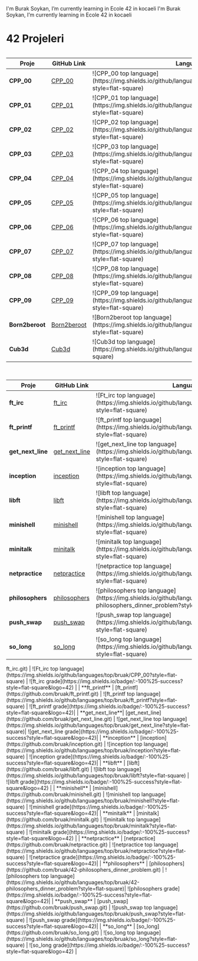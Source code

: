 
I'm Burak Soykan, I’m currently learning in Ecole 42 in kocaeli
I'm Burak Soykan, I’m currently learning in Ecole 42 in kocaeli

# 42 Projeleri

<div style="display: flex; flex-wrap: wrap; gap: 1rem;">

<!-- TABLO 1 -->
<table>
  <thead>
    <tr>
      <th>Proje</th>
      <th>GitHub Link</th>
      <th>Language</th>
      <th>Grade</th>
    </tr>
  </thead>
  <tbody>
    <tr>
      <td><strong>CPP_00</strong></td>
      <td><a href="https://github.com/bruak/CPP_00.git">CPP_00</a></td>
      <td>![CPP_00 top language](https://img.shields.io/github/languages/top/bruak/CPP_00?style=flat-square)</td>
      <td>![CPP_00 grade](https://img.shields.io/badge/:-100%25-success?style=flat-square&logo=42)</td>
    </tr>
    <tr>
      <td><strong>CPP_01</strong></td>
      <td><a href="https://github.com/bruak/CPP_01.git">CPP_01</a></td>
      <td>![CPP_01 top language](https://img.shields.io/github/languages/top/bruak/CPP_01?style=flat-square)</td>
      <td>![CPP_01 grade](https://img.shields.io/badge/:-100%25-success?style=flat-square&logo=42)</td>
    </tr>
    <tr>
      <td><strong>CPP_02</strong></td>
      <td><a href="https://github.com/bruak/CPP_02.git">CPP_02</a></td>
      <td>![CPP_02 top language](https://img.shields.io/github/languages/top/bruak/CPP_02?style=flat-square)</td>
      <td>![CPP_02 grade](https://img.shields.io/badge/:-100%25-success?style=flat-square&logo=42)</td>
    </tr>
    <tr>
      <td><strong>CPP_03</strong></td>
      <td><a href="https://github.com/bruak/CPP_03.git">CPP_03</a></td>
      <td>![CPP_03 top language](https://img.shields.io/github/languages/top/bruak/CPP_03?style=flat-square)</td>
      <td>![CPP_03 grade](https://img.shields.io/badge/:-100%25-success?style=flat-square&logo=42)</td>
    </tr>
    <tr>
      <td><strong>CPP_04</strong></td>
      <td><a href="https://github.com/bruak/CPP_04.git">CPP_04</a></td>
      <td>![CPP_04 top language](https://img.shields.io/github/languages/top/bruak/CPP_04?style=flat-square)</td>
      <td>![CPP_04 grade](https://img.shields.io/badge/:-100%25-success?style=flat-square&logo=42)</td>
    </tr>
    <tr>
      <td><strong>CPP_05</strong></td>
      <td><a href="https://github.com/bruak/CPP_05.git">CPP_05</a></td>
      <td>![CPP_05 top language](https://img.shields.io/github/languages/top/bruak/CPP_05?style=flat-square)</td>
      <td>![CPP_05 grade](https://img.shields.io/badge/:-100%25-success?style=flat-square&logo=42)</td>
    </tr>
    <tr>
      <td><strong>CPP_06</strong></td>
      <td><a href="https://github.com/bruak/CPP_06.git">CPP_06</a></td>
      <td>![CPP_06 top language](https://img.shields.io/github/languages/top/bruak/CPP_06?style=flat-square)</td>
      <td>![CPP_06 grade](https://img.shields.io/badge/:-100%25-success?style=flat-square&logo=42)</td>
    </tr>
    <tr>
      <td><strong>CPP_07</strong></td>
      <td><a href="https://github.com/bruak/CPP_07.git">CPP_07</a></td>
      <td>![CPP_07 top language](https://img.shields.io/github/languages/top/bruak/CPP_07?style=flat-square)</td>
      <td>![CPP_07 grade](https://img.shields.io/badge/:-100%25-success?style=flat-square&logo=42)</td>
    </tr>
    <tr>
      <td><strong>CPP_08</strong></td>
      <td><a href="https://github.com/bruak/CPP_08.git">CPP_08</a></td>
      <td>![CPP_08 top language](https://img.shields.io/github/languages/top/bruak/CPP_08?style=flat-square)</td>
      <td>![CPP_08 grade](https://img.shields.io/badge/:-100%25-success?style=flat-square&logo=42)</td>
    </tr>
    <tr>
      <td><strong>CPP_09</strong></td>
      <td><a href="https://github.com/bruak/CPP_09.git">CPP_09</a></td>
      <td>![CPP_09 top language](https://img.shields.io/github/languages/top/bruak/CPP_09?style=flat-square)</td>
      <td>![CPP_09 grade](https://img.shields.io/badge/:-100%25-success?style=flat-square&logo=42)</td>
    </tr>
    <tr>
      <td><strong>Born2beroot</strong></td>
      <td><a href="https://github.com/bruak/Born2beroot.git">Born2beroot</a></td>
      <td>![Born2beroot top language](https://img.shields.io/github/languages/top/mcombeau/Born2beroot?style=flat-square)</td>
      <td>![Born2beroot grade](https://img.shields.io/badge/:-100%25-success?style=flat-square&logo=42)</td>
    </tr>
    <tr>
      <td><strong>Cub3d</strong></td>
      <td><a href="https://github.com/bruak/Cub3d.git">Cub3d</a></td>
      <td>![Cub3d top language](https://img.shields.io/github/languages/top/bruak/Cub3d?style=flat-square)</td>
      <td>![Cub3d grade](https://img.shields.io/badge/:-100%25-success?style=flat-square&logo=42)</td>
    </tr>
  </tbody>
</table>

<!-- TABLO 2 -->
<table>
  <thead>
    <tr>
      <th>Proje</th>
      <th>GitHub Link</th>
      <th>Language</th>
      <th>Grade</th>
    </tr>
  </thead>
  <tbody>
    <tr>
      <td><strong>ft_irc</strong></td>
      <td><a href="https://github.com/bruak/ft_irc.git">ft_irc</a></td>
      <td>![Ft_irc top language](https://img.shields.io/github/languages/top/bruak/CPP_00?style=flat-square)</td>
      <td>![ft_irc grade](https://img.shields.io/badge/:-100%25-success?style=flat-square&logo=42)</td>
    </tr>
    <tr>
      <td><strong>ft_printf</strong></td>
      <td><a href="https://github.com/bruak/ft_printf.git">ft_printf</a></td>
      <td>![ft_printf top language](https://img.shields.io/github/languages/top/bruak/ft_printf?style=flat-square)</td>
      <td>![ft_printf grade](https://img.shields.io/badge/:-100%25-success?style=flat-square&logo=42)</td>
    </tr>
    <tr>
      <td><strong>get_next_line</strong></td>
      <td><a href="https://github.com/bruak/get_next_line.git">get_next_line</a></td>
      <td>![get_next_line top language](https://img.shields.io/github/languages/top/bruak/get_next_line?style=flat-square)</td>
      <td>![get_next_line grade](https://img.shields.io/badge/:-100%25-success?style=flat-square&logo=42)</td>
    </tr>
    <tr>
      <td><strong>inception</strong></td>
      <td><a href="https://github.com/bruak/inception.git">inception</a></td>
      <td>![inception top language](https://img.shields.io/github/languages/top/bruak/inception?style=flat-square)</td>
      <td>![inception grade](https://img.shields.io/badge/:-100%25-success?style=flat-square&logo=42)</td>
    </tr>
    <tr>
      <td><strong>libft</strong></td>
      <td><a href="https://github.com/bruak/libft.git">libft</a></td>
      <td>![libft top language](https://img.shields.io/github/languages/top/bruak/libft?style=flat-square)</td>
      <td>![libft grade](https://img.shields.io/badge/:-100%25-success?style=flat-square&logo=42)</td>
    </tr>
    <tr>
      <td><strong>minishell</strong></td>
      <td><a href="https://github.com/bruak/minishell.git">minishell</a></td>
      <td>![minishell top language](https://img.shields.io/github/languages/top/bruak/minishell?style=flat-square)</td>
      <td>![minishell grade](https://img.shields.io/badge/:-100%25-success?style=flat-square&logo=42)</td>
    </tr>
    <tr>
      <td><strong>minitalk</strong></td>
      <td><a href="https://github.com/bruak/minitalk.git">minitalk</a></td>
      <td>![minitalk top language](https://img.shields.io/github/languages/top/bruak/minitalk?style=flat-square)</td>
      <td>![minitalk grade](https://img.shields.io/badge/:-100%25-success?style=flat-square&logo=42)</td>
    </tr>
    <tr>
      <td><strong>netpractice</strong></td>
      <td><a href="https://github.com/bruak/netpractice.git">netpractice</a></td>
      <td>![netpractice top language](https://img.shields.io/github/languages/top/bruak/netpractice?style=flat-square)</td>
      <td>![netpractice grade](https://img.shields.io/badge/:-100%25-success?style=flat-square&logo=42)</td>
    </tr>
    <tr>
      <td><strong>philosophers</strong></td>
      <td><a href="https://github.com/bruak/42-philosophers_dinner_problem.git">philosophers</a></td>
      <td>![philosophers top language](https://img.shields.io/github/languages/top/bruak/42-philosophers_dinner_problem?style=flat-square)</td>
      <td>![philosophers grade](https://img.shields.io/badge/:-100%25-success?style=flat-square&logo=42)</td>
    </tr>
    <tr>
      <td><strong>push_swap</strong></td>
      <td><a href="https://github.com/bruak/push_swap.git">push_swap</a></td>
      <td>![push_swap top language](https://img.shields.io/github/languages/top/bruak/push_swap?style=flat-square)</td>
      <td>![push_swap grade](https://img.shields.io/badge/:-100%25-success?style=flat-square&logo=42)</td>
    </tr>
    <tr>
      <td><strong>so_long</strong></td>
      <td><a href="https://github.com/bruak/so_long.git">so_long</a></td>
      <td>![so_long top language](https://img.shields.io/github/languages/top/bruak/so_long?style=flat-square)</td>
      <td>![so_long grade](https://img.shields.io/badge/:-100%25-success?style=flat-square&logo=42)</td>
    </tr>
  </tbody>
</table>

</div>
ft_irc.git)                                           | ![Ft_irc top language](https://img.shields.io/github/languages/top/bruak/CPP_00?style=flat-square)              | ![ft_irc grade](https://img.shields.io/badge/:-100%25-success?style=flat-square&logo=42)   |
| **ft_printf**    | [ft_printf](https://github.com/bruak/ft_printf.git)                                     | ![ft_printf top language](https://img.shields.io/github/languages/top/bruak/ft_printf?style=flat-square)        | ![ft_printf grade](https://img.shields.io/badge/:-100%25-success?style=flat-square&logo=42)|
| **get_next_line**| [get_next_line](https://github.com/bruak/get_next_line.git)                             | ![get_next_line top language](https://img.shields.io/github/languages/top/bruak/get_next_line?style=flat-square)| ![get_next_line grade](https://img.shields.io/badge/:-100%25-success?style=flat-square&logo=42)|
| **inception**    | [inception](https://github.com/bruak/inception.git)                                     | ![inception top language](https://img.shields.io/github/languages/top/bruak/inception?style=flat-square)        | ![inception grade](https://img.shields.io/badge/:-100%25-success?style=flat-square&logo=42)|
| **libft**        | [libft](https://github.com/bruak/libft.git)                                            | ![libft top language](https://img.shields.io/github/languages/top/bruak/libft?style=flat-square)                | ![libft grade](https://img.shields.io/badge/:-100%25-success?style=flat-square&logo=42)    |
| **minishell**    | [minishell](https://github.com/bruak/minishell.git)                                     | ![minishell top language](https://img.shields.io/github/languages/top/bruak/minishell?style=flat-square)        | ![minishell grade](https://img.shields.io/badge/:-100%25-success?style=flat-square&logo=42)|
| **minitalk**     | [minitalk](https://github.com/bruak/minitalk.git)                                       | ![minitalk top language](https://img.shields.io/github/languages/top/bruak/minitalk?style=flat-square)          | ![minitalk grade](https://img.shields.io/badge/:-100%25-success?style=flat-square&logo=42) |
| **netpractice**  | [netpractice](https://github.com/bruak/netpractice.git)                                 | ![netpractice top language](https://img.shields.io/github/languages/top/bruak/netpractice?style=flat-square)    | ![netpractice grade](https://img.shields.io/badge/:-100%25-success?style=flat-square&logo=42)|
| **philosophers** | [philosophers](https://github.com/bruak/42-philosophers_dinner_problem.git)             | ![philosophers top language](https://img.shields.io/github/languages/top/bruak/42-philosophers_dinner_problem?style=flat-square)| ![philosophers grade](https://img.shields.io/badge/:-100%25-success?style=flat-square&logo=42)|
| **push_swap**    | [push_swap](https://github.com/bruak/push_swap.git)                                     | ![push_swap top language](https://img.shields.io/github/languages/top/bruak/push_swap?style=flat-square)        | ![push_swap grade](https://img.shields.io/badge/:-100%25-success?style=flat-square&logo=42)|
| **so_long**      | [so_long](https://github.com/bruak/so_long.git)                                         | ![so_long top language](https://img.shields.io/github/languages/top/bruak/so_long?style=flat-square)            | ![so_long grade](https://img.shields.io/badge/:-100%25-success?style=flat-square&logo=42)  |
